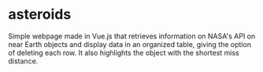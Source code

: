 # asteroids
Simple webpage made in Vue.js that retrieves information on NASA's API on near Earth objects and display data in an organized table, giving the option of deleting each row. It also highlights the object with the shortest miss distance.